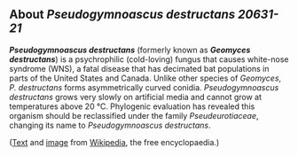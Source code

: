 About *Pseudogymnoascus destructans 20631-21* 
---------------------------------------------



***Pseudogymnoascus destructans*** (formerly known as ***Geomyces
destructans***) is a psychrophilic (cold-loving) fungus that causes
white-nose syndrome (WNS), a fatal disease that has decimated bat
populations in parts of the United States and Canada. Unlike other
species of *Geomyces*, *P. destructans* forms asymmetrically curved
conidia. *Pseudogymnoascus destructans* grows very slowly on artificial
media and cannot grow at temperatures above 20 °C. Phylogenic evaluation
has revealed this organism should be reclassified under the family
*Pseudeurotiaceae*, changing its name to *Pseudogymnoascus destructans*.

([Text](http://en.wikipedia.org/wiki/Pseudogymnoascus_destructans) and
[image](https://commons.wikimedia.org/wiki/File:Little_Brown_Bat_with_White_Nose_Syndrome_(Greeley_Mine,_cropped).jpg)
from [Wikipedia](http://en.wikipedia.org/), the free encyclopaedia.)
